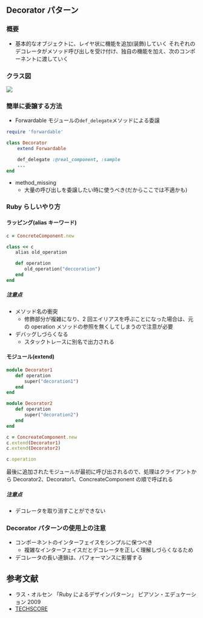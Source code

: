 ## Decorator パターン

### 概要

- 基本的なオブジェクトに、レイヤ状に機能を追加(装飾)していく
  それぞれのデコレータがメソッド呼び出しを受け付け、独自の機能を加え、次のコンポーネントに渡していく

### クラス図

![](https://hackmd.io/_uploads/S1Dw63OL2.png)

### 簡単に委譲する方法

- Forwardable モジュールの`def_delegate`メソッドによる委譲

```rb
require 'forwardable'

class Decorator
    extend Forwardable

    def_delegate :@real_component, :sample
    ...
end
```

- method_missing
  - 大量の呼び出しを委譲したい時に使うべき(だからここでは不適かも)

### Ruby らしいやり方

#### ラッピング(alias キーワード)

```rb
c = ConcreteComponent.new

class << c
　　alias old_operation

　　def operation
　　　　old_operation("deccoration")
　　end
end
```

##### 注意点

- メソッド名の衝突
  - 修飾部分が複雑になり、2 回エイリアスを呼ぶことになった場合は、元の operation メソッドの参照を無くしてしまうので注意が必要
- デバッグしづらくなる
  - スタックトレースに別名で出力される

#### モジュール(extend)

```rb
module Decorator1
　　def operation
　　　　super("decoration1")
　　end
end

module Decorator2
　　def operation
　　　　super("decoration2")
　　end
end

c = ConcreateComponent.new
c.extend(Decorator1)
c.extend(Decorator2)

c.operation
```

最後に追加されたモジュールが最初に呼び出されるので、処理はクライアントから Decorator2、Decorator1、ConcreateComponent の順で呼ばれる

##### 注意点

- デコレータを取り消すことができない

### Decorator パターンの使用上の注意

- コンポーネントのインターフェイスをシンプルに保つべき
  - 複雑なインターフェイスだとデコレータを正しく理解しづらくなるため
- デコレータの長い連鎖は、パフォーマンスに影響する

## 参考文献

- ラス・オルセン 「Ruby によるデザインパターン」 ピアソン・エデュケーション 2009
- [TECHSCORE](https://www.techscore.com/tech/DesignPattern/Decorator)
